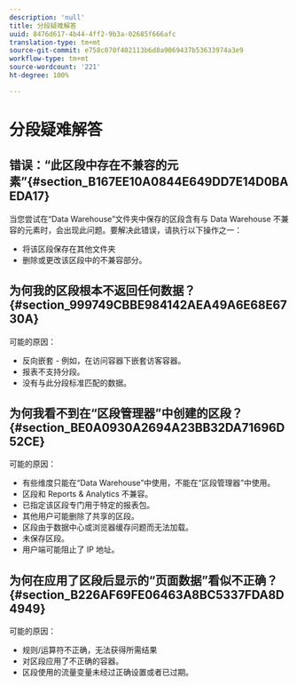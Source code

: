 ```yaml
---
description: 'null'
title: 分段疑难解答
uuid: 8476d617-4b44-4ff2-9b3a-02685f666afc
translation-type: tm+mt
source-git-commit: e758c070f402113b6d8a9069437b53633974a3e9
workflow-type: tm+mt
source-wordcount: '221'
ht-degree: 100%

---
```



# 分段疑难解答

## 错误：“此区段中存在不兼容的元素”{#section_B167EE10A0844E649DD7E14D0BAEDA17}

当您尝试在“Data Warehouse”文件夹中保存的区段含有与 Data Warehouse 不兼容的元素时，会出现此问题。要解决此错误，请执行以下操作之一：

* 将该区段保存在其他文件夹
* 删除或更改该区段中的不兼容部分。

## 为何我的区段根本不返回任何数据？ {#section_999749CBBE984142AEA49A6E68E6730A}

可能的原因：

* 反向嵌套 - 例如，在访问容器下嵌套访客容器。
* 报表不支持分段。
* 没有与此分段标准匹配的数据。

## 为何我看不到在“区段管理器”中创建的区段？ {#section_BE0A0930A2694A23BB32DA71696D52CE}

可能的原因：

* 有些维度只能在“Data Warehouse”中使用，不能在“区段管理器”中使用。
* 区段和 Reports &amp; Analytics 不兼容。
* 已指定该区段专门用于特定的报表包。
* 其他用户可能删除了共享的区段。
* 区段由于数据中心或浏览器缓存问题而无法加载。
* 未保存区段。
* 用户端可能阻止了 IP 地址。

## 为何在应用了区段后显示的“页面数据”看似不正确？ {#section_B226AF69FE06463A8BC5337FDA8D4949}

可能的原因：

* 规则/运算符不正确，无法获得所需结果
* 对区段应用了不正确的容器。
* 区段使用的流量变量未经过正确设置或者已过期。


